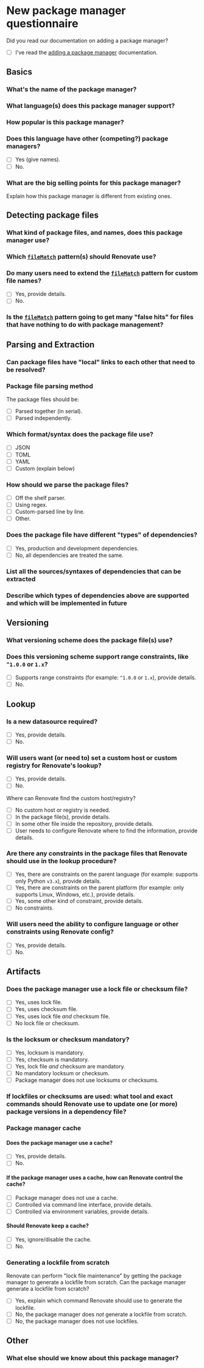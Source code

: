 # New package manager questionnaire

Did you read our documentation on adding a package manager?

- [ ] I've read the [adding a package manager](adding-a-package-manager.md) documentation.

## Basics

### What's the name of the package manager?

### What language(s) does this package manager support?

### How popular is this package manager?

### Does this language have other (competing?) package managers?

- [ ] Yes (give names).
- [ ] No.

### What are the big selling points for this package manager?

Explain how this package manager is different from existing ones.

## Detecting package files

### What kind of package files, and names, does this package manager use?

### Which [`fileMatch`](../usage/configuration-options.md#filematch) pattern(s) should Renovate use?

### Do many users need to extend the [`fileMatch`](../usage/configuration-options.md#filematch) pattern for custom file names?

- [ ] Yes, provide details.
- [ ] No.

### Is the [`fileMatch`](../usage/configuration-options.md#filematch) pattern going to get many "false hits" for files that have nothing to do with package management?

## Parsing and Extraction

### Can package files have "local" links to each other that need to be resolved?

### Package file parsing method

The package files should be:

- [ ] Parsed together (in serial).
- [ ] Parsed independently.

### Which format/syntax does the package file use?

- [ ] JSON
- [ ] TOML
- [ ] YAML
- [ ] Custom (explain below)

### How should we parse the package files?

- [ ] Off the shelf parser.
- [ ] Using regex.
- [ ] Custom-parsed line by line.
- [ ] Other.

### Does the package file have different "types" of dependencies?

- [ ] Yes, production and development dependencies.
- [ ] No, all dependencies are treated the same.

### List all the sources/syntaxes of dependencies that can be extracted

### Describe which types of dependencies above are supported and which will be implemented in future

## Versioning

### What versioning scheme does the package file(s) use?

### Does this versioning scheme support range constraints, like `^1.0.0` or `1.x`?

- [ ] Supports range constraints (for example: `^1.0.0` or `1.x`), provide details.
- [ ] No.

## Lookup

### Is a new datasource required?

- [ ] Yes, provide details.
- [ ] No.

### Will users want (or need to) set a custom host or custom registry for Renovate's lookup?

- [ ] Yes, provide details.
- [ ] No.

Where can Renovate find the custom host/registry?

- [ ] No custom host or registry is needed.
- [ ] In the package file(s), provide details.
- [ ] In some other file inside the repository, provide details.
- [ ] User needs to configure Renovate where to find the information, provide details.

### Are there any constraints in the package files that Renovate should use in the lookup procedure?

- [ ] Yes, there are constraints on the parent language (for example: supports only Python `v3.x`), provide details.
- [ ] Yes, there are constraints on the parent platform (for example: only supports Linux, Windows, etc.), provide details.
- [ ] Yes, some other kind of constraint, provide details.
- [ ] No constraints.

### Will users need the ability to configure language or other constraints using Renovate config?

- [ ] Yes, provide details.
- [ ] No.

## Artifacts

### Does the package manager use a lock file or checksum file?

- [ ] Yes, uses lock file.
- [ ] Yes, uses checksum file.
- [ ] Yes, uses lock file _and_ checksum file.
- [ ] No lock file or checksum.

### Is the locksum or checksum mandatory?

- [ ] Yes, locksum is mandatory.
- [ ] Yes, checksum is mandatory.
- [ ] Yes, lock file _and_ checksum are mandatory.
- [ ] No mandatory locksum or checksum.
- [ ] Package manager does not use locksums or checksums.

### If lockfiles or checksums are used: what tool and exact commands should Renovate use to update one (or more) package versions in a dependency file?

### Package manager cache

#### Does the package manager use a cache?

- [ ] Yes, provide details.
- [ ] No.

#### If the package manager uses a cache, how can Renovate control the cache?

- [ ] Package manager does not use a cache.
- [ ] Controlled via command line interface, provide details.
- [ ] Controlled via environment variables, provide details.

#### Should Renovate keep a cache?

- [ ] Yes, ignore/disable the cache.
- [ ] No.

### Generating a lockfile from scratch

Renovate can perform "lock file maintenance" by getting the package manager to generate a lockfile from scratch.
Can the package manager generate a lockfile from scratch?

- [ ] Yes, explain which command Renovate should use to generate the lockfile.
- [ ] No, the package manager does _not_ generate a lockfile from scratch.
- [ ] No, the package manager does not use lockfiles.

## Other

### What else should we know about this package manager?
